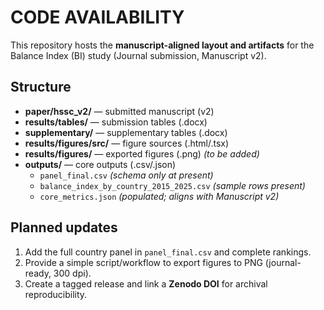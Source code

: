 # CODE AVAILABILITY

This repository hosts the **manuscript-aligned layout and artifacts** for the Balance Index (BI) study (Journal submission, Manuscript v2).

## Structure
- **paper/hssc_v2/** — submitted manuscript (v2)
- **results/tables/** — submission tables (.docx)
- **supplementary/** — supplementary tables (.docx)
- **results/figures/src/** — figure sources (.html/.tsx)
- **results/figures/** — exported figures (.png) *(to be added)*
- **outputs/** — core outputs (.csv/.json)  
  - `panel_final.csv` *(schema only at present)*  
  - `balance_index_by_country_2015_2025.csv` *(sample rows present)*  
  - `core_metrics.json` *(populated; aligns with Manuscript v2)*

## Planned updates
1) Add the full country panel in `panel_final.csv` and complete rankings.  
2) Provide a simple script/workflow to export figures to PNG (journal-ready, 300 dpi).  
3) Create a tagged release and link a **Zenodo DOI** for archival reproducibility.
